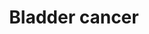 ---
annotations:
- id: PW:0000013
  parent: disease pathway
  type: Pathway Ontology
  value: disease pathway
- id: PW:0000605
  parent: disease pathway
  type: Pathway Ontology
  value: cancer pathway
- id: DOID:365
  type: Disease Ontology
  value: bladder disease
- id: DOID:11054
  parent: disease of cellular proliferation
  type: Disease Ontology
  value: urinary bladder cancer
- id: CL:1001428
  parent: animal cell
  type: Cell Type Ontology
  value: bladder urothelial cell
- id: DOID:162
  parent: disease of cellular proliferation
  type: Disease Ontology
  value: cancer
- id: DOID:4465
  parent: disease of cellular proliferation
  type: Disease Ontology
  value: papillary renal cell carcinoma
authors:
- Oneshin
- Khanspers
- MaintBot
- Zari
- Ariutta
- Egonw
- Fehrhart
- Eweitz
- Finterly
communities:
- CPTAC
- Diseases
description: The urothelium covers the luminal surface of almost the entire urinary
  tract, extending from the renal pelvis, through the ureter and bladder, to the proximal
  urethra. The majority of urothelial carcinoma are bladder carcinomas, and urothelial
  carcinomas of the renal pelvis and ureter account for only approximately 7% of the
  total. Urothelial tumours arise and evolve through divergent phenotypic pathways.
  Some tumours progress from urothelial hyperplasia to low-grade non-invasive superficial
  papillary tumours. More aggressive variants arise either from flat, high-grade carcinoma
  in situ (CIS) and progress to invasive tumours, or they arise de novo as invasive
  tumours. Low-grade papillary tumors frequently show a constitutive activation of
  the receptor tyrosine kinase-Ras pathway, exhibiting activating mutations in the
  HRAS and fibroblast growth factor receptor 3 (FGFR3) genes. In contrast, CIS and
  invasive tumors frequently show alterations in the TP53 and RB genes and pathways.
  Invasion and metastases are promoted by several factors that alter the tumour microenvironment,
  including the aberrant expression of  E-cadherins (E-cad), matrix metalloproteinases
  (MMPs), angiogenic factors such as vascular endothelial growth factor (VEGF).  Proteins
  on this pathway have targeted assays available via the [https://assays.cancer.gov/available_assays?wp_id=WP2828
  CPTAC Assay Portal]
last-edited: 2021-06-22
ndex: b27f7fae-8b65-11eb-9e72-0ac135e8bacf
organisms:
- Homo sapiens
redirect_from:
- /index.php/Pathway:WP2828
- /instance/WP2828
- /instance/WP2828_r119245
revision: r119245
schema-jsonld:
- '@context': https://schema.org/
  '@id': https://wikipathways.github.io/pathways/WP2828.html
  '@type': Dataset
  creator:
    '@type': Organization
    name: WikiPathways
  description: The urothelium covers the luminal surface of almost the entire urinary
    tract, extending from the renal pelvis, through the ureter and bladder, to the
    proximal urethra. The majority of urothelial carcinoma are bladder carcinomas,
    and urothelial carcinomas of the renal pelvis and ureter account for only approximately
    7% of the total. Urothelial tumours arise and evolve through divergent phenotypic
    pathways. Some tumours progress from urothelial hyperplasia to low-grade non-invasive
    superficial papillary tumours. More aggressive variants arise either from flat,
    high-grade carcinoma in situ (CIS) and progress to invasive tumours, or they arise
    de novo as invasive tumours. Low-grade papillary tumors frequently show a constitutive
    activation of the receptor tyrosine kinase-Ras pathway, exhibiting activating
    mutations in the HRAS and fibroblast growth factor receptor 3 (FGFR3) genes. In
    contrast, CIS and invasive tumors frequently show alterations in the TP53 and
    RB genes and pathways. Invasion and metastases are promoted by several factors
    that alter the tumour microenvironment, including the aberrant expression of  E-cadherins
    (E-cad), matrix metalloproteinases (MMPs), angiogenic factors such as vascular
    endothelial growth factor (VEGF).  Proteins on this pathway have targeted assays
    available via the [https://assays.cancer.gov/available_assays?wp_id=WP2828 CPTAC
    Assay Portal]
  keywords:
  - ARAF
  - BRAF
  - C-MYC
  - CCND1
  - CDH1
  - CDK4
  - CDKN1A
  - CDKN2A
  - DAPK1
  - DAPK2
  - DAPK3
  - E2F1
  - EGF
  - EGFR
  - ERBB2
  - FGFR3
  - HBEGF
  - HRAS
  - IL8
  - KRAS
  - MAP2K1
  - MAP2K2
  - MAPK1
  - MDM2
  - MMP1
  - MMP2
  - MMP9
  - MSK1
  - NRAS
  - RAF1
  - RASSF1
  - RB1
  - SRC
  - THBS1
  - TP53
  - TYMP
  - UPK3A
  - VEGFA
  - p85-ALPHA
  - p85-Beta
  license: CC0
  name: Bladder cancer
seo: CreativeWork
title: Bladder cancer
wpid: WP2828
---